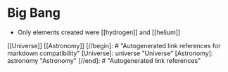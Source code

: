 # Big Bang

- Only elements created were [[hydrogen]] and [[helium]]

[[Universe]] [[Astronomy]]
[//begin]: # "Autogenerated link references for markdown compatibility"
[Universe]: universe "Universe"
[Astronomy]: astronomy "Astronomy"
[//end]: # "Autogenerated link references"